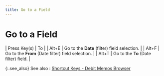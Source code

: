 ```yaml
---
title: Go to a Field
---
```


# Go to a Field


| Press Key(s) | To |
| Alt+E | Go to the **Date** (filter) field  selection. |
| Alt+F | Go to the **From** (Date filter)  field selection. |
| Alt+T | Go to the **To** (Date filter) field. |



{:.see_also}
See also
: [Shortcut  Keys - Debit Memos Browser]({{site.pp_baseurl}}/shortcut-keys/ret-doc-browser/dm-browser/short_cut_keys_debit_memo_browser.html)
